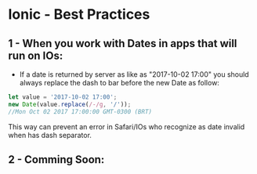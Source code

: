 # Ionic - Best Practices

## 1 - When you work with Dates in apps that will run on IOs:
- If a date is returned by server as like as "2017-10-02 17:00" you should always replace the dash to bar before the new Date as follow:

```typescript
let value = '2017-10-02 17:00';
new Date(value.replace(/-/g, '/'));
//Mon Oct 02 2017 17:00:00 GMT-0300 (BRT)
```

This way can prevent an error in Safari/IOs who recognize as date invalid when has dash separator.


## 2 - Comming Soon:
